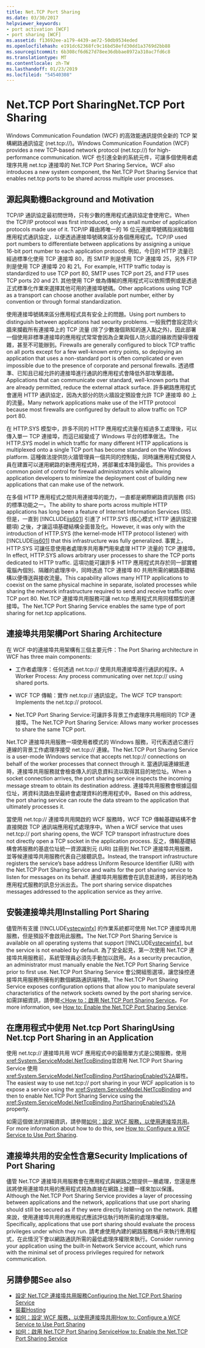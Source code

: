 ```yaml
---
title: Net.TCP Port Sharing
ms.date: 03/30/2017
helpviewer_keywords:
- port activation [WCF]
- port sharing [WCF]
ms.assetid: f13692ee-a179-4439-ae72-50db9534eded
ms.openlocfilehash: e191dc62368fc9c16bd58efd30dd1a3769d2bb88
ms.sourcegitcommit: 6b308cf6d627d78ee36dbbae8972a310ac7fd6c8
ms.translationtype: MT
ms.contentlocale: zh-TW
ms.lasthandoff: 01/23/2019
ms.locfileid: "54540308"
---
```

# <a name="nettcp-port-sharing"></a><span data-ttu-id="ab687-102">Net.TCP Port Sharing</span><span class="sxs-lookup"><span data-stu-id="ab687-102">Net.TCP Port Sharing</span></span>
<span data-ttu-id="ab687-103">Windows Communication Foundation (WCF) 的高效能通訊提供全新的 TCP 架構網路通訊協定 (net.tcp://)。</span><span class="sxs-lookup"><span data-stu-id="ab687-103">Windows Communication Foundation (WCF) provides a new TCP-based network protocol (net.tcp://) for high-performance communication.</span></span> <span data-ttu-id="ab687-104">WCF 也引進全新的系統元件，可讓多個使用者處理序共用 net.tcp 連接埠的 Net.TCP Port Sharing Service。</span><span class="sxs-lookup"><span data-stu-id="ab687-104">WCF also introduces a new system component, the Net.TCP Port Sharing Service that enables net.tcp ports to be shared across multiple user processes.</span></span>  
  
## <a name="background-and-motivation"></a><span data-ttu-id="ab687-105">源起與動機</span><span class="sxs-lookup"><span data-stu-id="ab687-105">Background and Motivation</span></span>  
 <span data-ttu-id="ab687-106">TCP/IP 通訊協定最初問世時，只有少數的應用程式通訊協定會使用它。</span><span class="sxs-lookup"><span data-stu-id="ab687-106">When the TCP/IP protocol was first introduced, only a small number of application protocols made use of it.</span></span> <span data-ttu-id="ab687-107">TCP/IP 藉由將唯一的 16 位元連接埠號碼指派給每個應用程式通訊協定，以便透過連接埠號碼來區分各個應用程式。</span><span class="sxs-lookup"><span data-stu-id="ab687-107">TCP/IP used port numbers to differentiate between applications by assigning a unique 16-bit port number to each application protocol.</span></span> <span data-ttu-id="ab687-108">例如，今日的 HTTP 流量已經過標準化使用 TCP 連接埠 80，而 SMTP 則是使用 TCP 連接埠 25，另外 FTP 則是使用 TCP 連接埠 20 和 21。</span><span class="sxs-lookup"><span data-stu-id="ab687-108">For example, HTTP traffic today is standardized to use TCP port 80, SMTP uses TCP port 25, and FTP uses TCP ports 20 and 21.</span></span> <span data-ttu-id="ab687-109">其他使用 TCP 做為傳輸的應用程式可以依照慣例或是透過正式標準化作業來選擇其他可用的連接埠號碼。</span><span class="sxs-lookup"><span data-stu-id="ab687-109">Other applications using TCP as a transport can choose another available port number, either by convention or through formal standardization.</span></span>  
  
 <span data-ttu-id="ab687-110">使用連接埠號碼來區分應用程式具有安全上的問題。</span><span class="sxs-lookup"><span data-stu-id="ab687-110">Using port numbers to distinguish between applications had security problems.</span></span> <span data-ttu-id="ab687-111">一般我們會設定防火牆來攔截所有連接埠上的 TCP 流量 (除了少數幾個熟知的進入點之外)，因此部署一個使用非標準連接埠的應用程式常常會因為企業與個人防火牆的緣故而變得很複雜，甚至不可能辦到。</span><span class="sxs-lookup"><span data-stu-id="ab687-111">Firewalls are generally configured to block TCP traffic on all ports except for a few well-known entry points, so deploying an application that uses a non-standard port is often complicated or even impossible due to the presence of corporate and personal firewalls.</span></span> <span data-ttu-id="ab687-112">透過標準、已知且已經允許的連接埠進行通訊的應用程式會降低外部攻擊面積。</span><span class="sxs-lookup"><span data-stu-id="ab687-112">Applications that can communicate over standard, well-known ports that are already permitted, reduce the external attack surface.</span></span> <span data-ttu-id="ab687-113">許多網路應用程式會運用 HTTP 通訊協定，因為大部分的防火牆設定預設會允許 TCP 連接埠 80 上的流量。</span><span class="sxs-lookup"><span data-stu-id="ab687-113">Many network applications make use of the HTTP protocol because most firewalls are configured by default to allow traffic on TCP port 80.</span></span>  
  
 <span data-ttu-id="ab687-114">在 HTTP.SYS 模型中，許多不同的 HTTP 應用程式流量在經過多工處理後，可以傳入單一 TCP 連接埠，而這已經變成了 Windows 平台的標準做法。</span><span class="sxs-lookup"><span data-stu-id="ab687-114">The HTTP.SYS model in which traffic for many different HTTP applications is multiplexed onto a single TCP port has become standard on the Windows platform.</span></span> <span data-ttu-id="ab687-115">這種做法提供防火牆管理員一個共同的控制點，同時讓應用程式開發人員在建置可以運用網路的新應用程式時，將部署成本降到最低。</span><span class="sxs-lookup"><span data-stu-id="ab687-115">This provides a common point of control for firewall administrators while allowing application developers to minimize the deployment cost of building new applications that can make use of the network.</span></span>  
  
 <span data-ttu-id="ab687-116">在多個 HTTP 應用程式之間共用連接埠的能力，一直都是網際網路資訊服務 (IIS) 的標準功能之一。</span><span class="sxs-lookup"><span data-stu-id="ab687-116">The ability to share ports across multiple HTTP applications has long been a feature of Internet Information Services (IIS).</span></span> <span data-ttu-id="ab687-117">但是，一直到 [!INCLUDE[iis601](../../../../includes/iis601-md.md)] 引進了 HTTP.SYS (核心模式 HTTP 通訊協定接聽項) 之後，才讓這項基礎結構全面普及化。</span><span class="sxs-lookup"><span data-stu-id="ab687-117">However, it was only with the introduction of HTTP.SYS (the kernel-mode HTTP protocol listener) with [!INCLUDE[iis601](../../../../includes/iis601-md.md)] that this infrastructure was fully generalized.</span></span> <span data-ttu-id="ab687-118">事實上，HTTP.SYS 可讓任意使用者處理序共用專門用來處理 HTTP 流量的 TCP 連接埠。</span><span class="sxs-lookup"><span data-stu-id="ab687-118">In effect, HTTP.SYS allows arbitrary user processes to share the TCP ports dedicated to HTTP traffic.</span></span> <span data-ttu-id="ab687-119">這項功能可讓許多 HTTP 應用程式共存於同一部實體電腦內個別、隔離的處理序中，同時透過 TCP 連接埠 80 共用所需的網路基礎結構以便傳送與接收流量。</span><span class="sxs-lookup"><span data-stu-id="ab687-119">This capability allows many HTTP applications to coexist on the same physical machine in separate, isolated processes while sharing the network infrastructure required to send and receive traffic over TCP port 80.</span></span> <span data-ttu-id="ab687-120">Net.TCP 連接埠共用服務可讓 net.tcp 應用程式共用同樣類型的連接埠。</span><span class="sxs-lookup"><span data-stu-id="ab687-120">The Net.TCP Port Sharing Service enables the same type of port sharing for net.tcp applications.</span></span>  
  
## <a name="port-sharing-architecture"></a><span data-ttu-id="ab687-121">連接埠共用架構</span><span class="sxs-lookup"><span data-stu-id="ab687-121">Port Sharing Architecture</span></span>  
 <span data-ttu-id="ab687-122">在 WCF 中的連接埠共用架構有三個主要元件：</span><span class="sxs-lookup"><span data-stu-id="ab687-122">The Port Sharing architecture in WCF has three main components:</span></span>  
  
-   <span data-ttu-id="ab687-123">工作者處理序：任何透過 net.tcp:// 使用共用連接埠進行通訊的程序。</span><span class="sxs-lookup"><span data-stu-id="ab687-123">A Worker Process: Any process communicating over net.tcp:// using shared ports.</span></span>  
  
-   <span data-ttu-id="ab687-124">WCF TCP 傳輸：實作 net.tcp:// 通訊協定。</span><span class="sxs-lookup"><span data-stu-id="ab687-124">The WCF TCP transport: Implements the net.tcp:// protocol.</span></span>  
  
-   <span data-ttu-id="ab687-125">Net.TCP Port Sharing Service:可讓許多背景工作處理序共用相同的 TCP 連接埠。</span><span class="sxs-lookup"><span data-stu-id="ab687-125">The Net.TCP Port Sharing Service: Allows many worker processes to share the same TCP port.</span></span>  
  
 <span data-ttu-id="ab687-126">Net.TCP 連接埠共用服務一項使用者模式的 Windows 服務，可代表透過它進行連線的背景工作處理序接受 net.tcp:// 連線。</span><span class="sxs-lookup"><span data-stu-id="ab687-126">The Net.TCP Port Sharing Service is a user-mode Windows service that accepts net.tcp:// connections on behalf of the worker processes that connect through it.</span></span> <span data-ttu-id="ab687-127">當通訊端連線抵達時，連接埠共用服務就會檢查傳入的訊息資料流以取得其目的地位址。</span><span class="sxs-lookup"><span data-stu-id="ab687-127">When a socket connection arrives, the port sharing service inspects the incoming message stream to obtain its destination address.</span></span> <span data-ttu-id="ab687-128">連接埠共用服務會根據這個位址，將資料流路由至最終會處理資料的應用程式中。</span><span class="sxs-lookup"><span data-stu-id="ab687-128">Based on this address, the port sharing service can route the data stream to the application that ultimately processes it.</span></span>  
  
 <span data-ttu-id="ab687-129">當使用 net.tcp:// 連接埠共用開啟的 WCF 服務時，WCF TCP 傳輸基礎結構不會直接開啟 TCP 通訊端應用程式處理序中。</span><span class="sxs-lookup"><span data-stu-id="ab687-129">When a WCF service that uses net.tcp:// port sharing opens, the WCF TCP transport infrastructure does not directly open a TCP socket in the application process.</span></span> <span data-ttu-id="ab687-130">反之，傳輸基礎結構會將服務的基底位址統一資源識別元 (URI) 註冊到 Net.TCP 連接埠共用服務，並等候連接埠共用服務代表自己接聽訊息。</span><span class="sxs-lookup"><span data-stu-id="ab687-130">Instead, the transport infrastructure registers the service’s base address Uniform Resource Identifier (URI) with the Net.TCP Port Sharing Service and waits for the port sharing service to listen for messages on its behalf.</span></span>  <span data-ttu-id="ab687-131">連接埠共用服務會在訊息抵達時，將目的地為應用程式服務的訊息分派出去。</span><span class="sxs-lookup"><span data-stu-id="ab687-131">The port sharing service dispatches messages addressed to the application service as they arrive.</span></span>  
  
## <a name="installing-port-sharing"></a><span data-ttu-id="ab687-132">安裝連接埠共用</span><span class="sxs-lookup"><span data-stu-id="ab687-132">Installing Port Sharing</span></span>  
 <span data-ttu-id="ab687-133">儘管所有支援 [!INCLUDE[vstecwinfx](../../../../includes/vstecwinfx-md.md)] 的作業系統都可使用 Net.TCP 連接埠共用服務，但是預設不會啟用此服務。</span><span class="sxs-lookup"><span data-stu-id="ab687-133">The Net.TCP Port Sharing Service is available on all operating systems that support [!INCLUDE[vstecwinfx](../../../../includes/vstecwinfx-md.md)], but the service is not enabled by default.</span></span> <span data-ttu-id="ab687-134">為了安全起見，第一次使用 Net.TCP 連接埠共用服務前，系統管理員必須先手動加以啟用。</span><span class="sxs-lookup"><span data-stu-id="ab687-134">As a security precaution, an administrator must manually enable the Net.TCP Port Sharing Service prior to first use.</span></span> <span data-ttu-id="ab687-135">Net.TCP Port Sharing Service 會公開組態選項，讓您操控連接埠共用服務所擁有的數個網路通訊端特徵。</span><span class="sxs-lookup"><span data-stu-id="ab687-135">The Net.TCP Port Sharing Service exposes configuration options that allow you to manipulate several characteristics of the network sockets owned by the port sharing service.</span></span> <span data-ttu-id="ab687-136">如需詳細資訊，請參閱[＜How to：啟用 Net.TCP Port Sharing Service](../../../../docs/framework/wcf/feature-details/how-to-enable-the-net-tcp-port-sharing-service.md)。</span><span class="sxs-lookup"><span data-stu-id="ab687-136">For more information, see [How to: Enable the Net.TCP Port Sharing Service](../../../../docs/framework/wcf/feature-details/how-to-enable-the-net-tcp-port-sharing-service.md).</span></span>  
  
## <a name="using-nettcp-port-sharing-in-an-application"></a><span data-ttu-id="ab687-137">在應用程式中使用 Net.tcp Port Sharing</span><span class="sxs-lookup"><span data-stu-id="ab687-137">Using Net.tcp Port Sharing in an Application</span></span>  
 <span data-ttu-id="ab687-138">使用 net.tcp:// 連接埠共用 WCF 應用程式中的最簡單方式是公開服務，使用<xref:System.ServiceModel.NetTcpBinding>並啟用 Net.TCP Port Sharing Service 使用<xref:System.ServiceModel.NetTcpBinding.PortSharingEnabled%2A>屬性。</span><span class="sxs-lookup"><span data-stu-id="ab687-138">The easiest way to use net.tcp:// port sharing in your WCF application is to expose a service using the <xref:System.ServiceModel.NetTcpBinding> and then to enable Net.TCP Port Sharing Service using the <xref:System.ServiceModel.NetTcpBinding.PortSharingEnabled%2A> property.</span></span>  
  
 <span data-ttu-id="ab687-139">如需這個做法的詳細資訊，請參閱[如何：設定 WCF 服務，以使用連接埠共用](../../../../docs/framework/wcf/feature-details/how-to-configure-a-wcf-service-to-use-port-sharing.md)。</span><span class="sxs-lookup"><span data-stu-id="ab687-139">For more information about how to do this, see [How to: Configure a WCF Service to Use Port Sharing](../../../../docs/framework/wcf/feature-details/how-to-configure-a-wcf-service-to-use-port-sharing.md).</span></span>  
  
## <a name="security-implications-of-port-sharing"></a><span data-ttu-id="ab687-140">連接埠共用的安全性含意</span><span class="sxs-lookup"><span data-stu-id="ab687-140">Security Implications of Port Sharing</span></span>  
 <span data-ttu-id="ab687-141">儘管 Net.TCP 連接埠共用服務會在應用程式與網路之間提供一層處理，您還是應該將使用連接埠共用的應用程式視為直接在網路上接聽一樣來加以保護。</span><span class="sxs-lookup"><span data-stu-id="ab687-141">Although the Net.TCP Port Sharing Service provides a layer of processing between applications and the network, applications that use port sharing should still be secured as if they were directly listening on the network.</span></span> <span data-ttu-id="ab687-142">具體來說，使用連接埠共用的應用程式應該評估執行時所需的處理序權限。</span><span class="sxs-lookup"><span data-stu-id="ab687-142">Specifically, applications that use port sharing should evaluate the process privileges under which they run.</span></span> <span data-ttu-id="ab687-143">請考慮使用內建的網路服務帳戶來執行應用程式，在此情況下會以網路通訊所需的最低處理序權限來執行。</span><span class="sxs-lookup"><span data-stu-id="ab687-143">Consider running your application using the built-in Network Service account, which runs with the minimal set of process privileges required for network communication.</span></span>  
  
## <a name="see-also"></a><span data-ttu-id="ab687-144">另請參閱</span><span class="sxs-lookup"><span data-stu-id="ab687-144">See also</span></span>
- [<span data-ttu-id="ab687-145">設定 Net.TCP 連接埠共用服務</span><span class="sxs-lookup"><span data-stu-id="ab687-145">Configuring the Net.TCP Port Sharing Service</span></span>](../../../../docs/framework/wcf/feature-details/configuring-the-net-tcp-port-sharing-service.md)
- [<span data-ttu-id="ab687-146">裝載</span><span class="sxs-lookup"><span data-stu-id="ab687-146">Hosting</span></span>](../../../../docs/framework/wcf/feature-details/hosting.md)
- [<span data-ttu-id="ab687-147">如何：設定 WCF 服務，以使用連接埠共用</span><span class="sxs-lookup"><span data-stu-id="ab687-147">How to: Configure a WCF Service to Use Port Sharing</span></span>](../../../../docs/framework/wcf/feature-details/how-to-configure-a-wcf-service-to-use-port-sharing.md)
- [<span data-ttu-id="ab687-148">如何：啟用 Net.TCP Port Sharing Service</span><span class="sxs-lookup"><span data-stu-id="ab687-148">How to: Enable the Net.TCP Port Sharing Service</span></span>](../../../../docs/framework/wcf/feature-details/how-to-enable-the-net-tcp-port-sharing-service.md)
